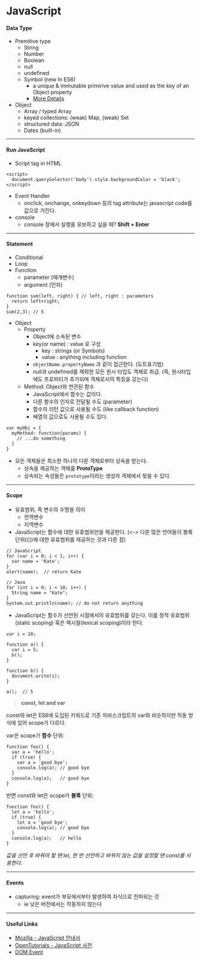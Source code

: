 # JavaScript

#### Data Type

- Premitive type
  - String
  - Number
  - Boolean
  - null
  - undefined
  - Symbol (new In ES6)
    + a unique & immutable primirive value and used as the key of an Object property
    + [More Details](https://developer.mozilla.org/en-US/docs/Glossary/Symbol)
- Object
  - Array / typed Array
  - keyed collections: (weak) Map, (weak) Set
  - structured data: JSON
  - Dates (built-in)

---

#### Run JavaScript

- Script tag in HTML
```
<script>
  document.querySelector('body').style.backgroundColor = 'black';
</script>
```
- Event Handler
  + onclick, onchange, onkeydown 등의 tag attribute는 javascript code를 값으로 가진다.
- console
  + console 창에서 실행을 유보하고 싶을 때? **Shift + Enter**

---

#### Statement

- Conditional
- Loop
- Function
  + parameter (매개변수)
  + argument (인자)

```
function sum(left, right) { // left, right : parameters
  return left+right;
}
sum(2,3); // 5
```
- Object
  - Property
    + Object에 소속된 변수
    + key(or name) : value 로 구성
      + key : strings (or Symbols)
      + value : anything including function
    + ``` objectName.propertyName ``` 과 같이 접근한다. (도트표기법)
    + null과 undefined를 제외한 모든 원시 타입도 객체로 취급. (즉, 원시타입에도 프로퍼티가 추가되며 객체로서의 특징을 갖는다)
  - Method: Object와 연관된 함수
    + JavaScript에서 함수는 값이다.
     - 다른 함수의 인자로 전달될 수도 (parameter)
     - 함수의 리턴 값으로 사용될 수도 (like callback function)
     - 배열의 값으로도 사용될 수도 있다.

```
var myObj = {
  myMethod: function(params) {
    // ...do something
  }
}
```

  - 모든 객체들은 최소한 하나의 다른 객체로부터 상속을 받는다.
    + 상속을 제공하는 객체를 **ProtoType**
    + 상속되는 속성들은 ```prototype```이라는 생성자 객체에서 찾을 수 있다.

---

#### Scope
- 유효범위, 즉 변수의 수명을 의미
  + 전역변수
  + 지역변수
- JavaScript는 함수에 대한 유효범위만을 제공한다. (<-> 다른 많은 언어들이 블록단위({})에 대한 유효범위를 제공하는 것과 다른 점)

```
// JavaScript
for (var i = 0; i < 1; i++) {
  var name = 'Kate';
}
alert(name);  // return Kate
```

```
// Java
for (int i = 0; i < 10; i++) {
  String name = "Kate";
}
System.out.println(name); // do not return anything
```
- JavaScript는 함수가 선언된 시점에서의 유효범위를 갖는다. 이를 정적 유효범위(static scoping) 혹은 렉시컬(lexical scoping)이라 한다.

```
var i = 10;

function a() {
  var i = 5;
  b();
}

function b() {
  document.write(i);
}

a();  // 5
```

>  **const, let and var**

const와 let은 ES6에 도입된 키워드로 기존 자바스크립트의 var와 비슷하지만 작동 방식에 있어 scope가 다르다.

var은 scope가 **함수** 단위:

```
function foo() {
  var a = 'hello';
  if (true) {
    var a = 'good bye';
    console.log(a); // good bye
  }
  console.log(a);   // good bye
}
```

반면 const와 let은 scope가 **블록** 단위:

```
function foo() {
  let a = 'hello';
  if (true) {
    let a = 'good bye';
    console.log(a); // good bye
  }
  console.log(a);   // hello
}
```

*값을 선언 후 바꿔야 할 땐 let, 한 번 선언하고 바뀌지 않는 값을 설정할 땐 const를 사용한다.*

---

#### Events
- capturing: event가 부모에서부터 발생하여 자식으로 전파되는 것
  + ie 낮은 버전에서는 작동하지 않는다

---

#### Useful Links

+ [Mozilla - JavaScript 안내서](https://developer.mozilla.org/ko/docs/Web/JavaScript/Guide)
+ [OpenTutorials - JavaScript 사전](https://opentutorials.org/course/50)
+ [DOM Event](https://developer.mozilla.org/en-US/docs/Web/Events)

